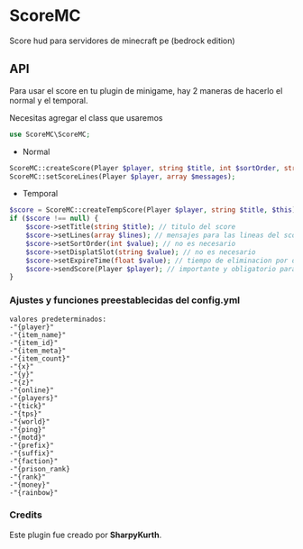 # ScoreMC
Score hud para servidores de minecraft pe (bedrock edition)

## API
Para usar el score en tu plugin de minigame, hay 2 maneras de hacerlo el normal y el temporal.

Necesitas agregar el class que usaremos
```PHP
use ScoreMC\ScoreMC;
```
- Normal
```PHP
ScoreMC::createScore(Player $player, string $title, int $sortOrder, string $displaySlot);
ScoreMC::setScoreLines(Player $player, array $messages);
```
- Temporal
```PHP
$score = ScoreMC::createTempScore(Player $player, string $title, $this);
if ($score !== null) {
    $score->setTitle(string $title); // titulo del score
    $score->setLines(array $lines); // mensajes para las lineas del score en array
    $score->setSortOrder(int $value); // no es necesario
    $score->setDisplatSlot(string $value); // no es necesario
    $score->setExpireTime(float $value); // tiempo de eliminacion por defecto 2seg
    $score->sendScore(Player $player); // importante y obligatorio para enviar el score al jugador
}
```

### Ajustes y funciones preestablecidas del config.yml

```TXT
valores predeterminados:
-"{player}"
-"{item_name}"
-"{item_id}"
-"{item_meta}"
-"{item_count}"
-"{x}"
-"{y}"
-"{z}"
-"{online}"
-"{players}"
-"{tick}"
-"{tps}"
-"{world}"
-"{ping}"
-"{motd}"
-"{prefix}"
-"{suffix}"
-"{faction}"
-"{prison_rank}
-"{rank}"
-"{money}"
-"{rainbow}"
```

### Credits
Este plugin fue creado por **SharpyKurth**.
